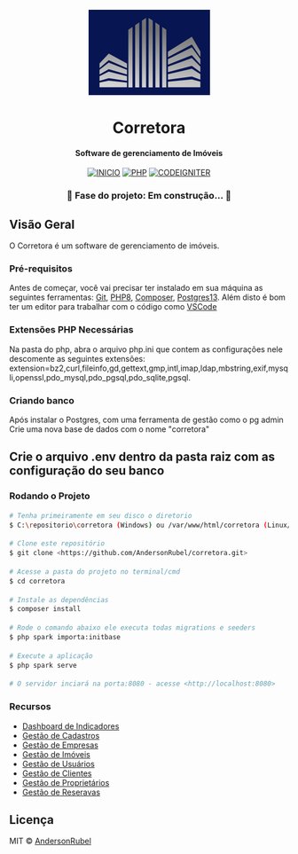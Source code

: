 <p align="center">
  <a href="/corretora">
    <img src="public/assets/img/logo.png" alt="Corretora" />
  </a>
</p>

<h1 align="center">Corretora</h1>
<h4 align="center">Software de gerenciamento de Imóveis</h4>

<div align="center">

[![INICIO](https://img.shields.io/static/v1?label=Iniciado%20em&message=Julho%20de%202021&color=41B095&style=for-the-badge)](#)
[![PHP](https://img.shields.io/static/v1?label=PHP&message=8.0&color=73c1fe&style=for-the-badge)](#)
[![CODEIGNITER](https://img.shields.io/static/v1?label=CODEIGNITER&message=4&color=ffbf69&style=for-the-badge)](#)

</div>

<h3 align="center"> 🚧  Fase do projeto: Em construção...  🚧</h3>

## Visão Geral

O Corretora é um software de gerenciamento de imóveis.

### Pré-requisitos

Antes de começar, você vai precisar ter instalado em sua máquina as seguintes ferramentas:
[Git](https://git-scm.com), [PHP8](https://www.apachefriends.org/pt_br), [Composer](https://getcomposer.org/download), [Postgres13](https://www.postgresql.org/download).
Além disto é bom ter um editor para trabalhar com o código como [VSCode](https://code.visualstudio.com/)

### Extensões PHP Necessárias 
Na pasta do php, abra o arquivo php.ini que contem as configurações nele descomente as seguintes extensões:
extension=bz2,curl,fileinfo,gd,gettext,gmp,intl,imap,ldap,mbstring,exif,mysqli,openssl,pdo_mysql,pdo_pgsql,pdo_sqlite,pgsql.
### Criando banco
Após instalar o Postgres, com uma ferramenta de gestão como o pg admin
Crie uma nova base de dados com o nome "corretora"

## Crie o arquivo .env dentro da pasta raiz com as configuração do seu banco 
### Rodando o Projeto

```bash
# Tenha primeiramente em seu disco o diretorio
$ C:\repositorio\corretora (Windows) ou /var/www/html/corretora (Linux/MAC)

# Clone este repositório
$ git clone <https://github.com/AndersonRubel/corretora.git>

# Acesse a pasta do projeto no terminal/cmd
$ cd corretora

# Instale as dependências
$ composer install

# Rode o comando abaixo ele executa todas migrations e seeders
$ php spark importa:initbase

# Execute a aplicação
$ php spark serve

# O servidor inciará na porta:8080 - acesse <http://localhost:8080>
```

### Recursos

-   [Dashboard de Indicadores](#dashboard)
-   [Gestão de Cadastros](#cadastros)
-   [Gestão de Empresas](#empresa)
-   [Gestão de Imóveis](#imovel)
-   [Gestão de Usuários](#usuario)
-   [Gestão de Clientes](#cliente)
-   [Gestão de Proprietários](#proprietario)
-   [Gestão de Reseravas](#reserva)



## Licença

MIT © [AndersonRubel](https://github.com/AndersonRubel)
